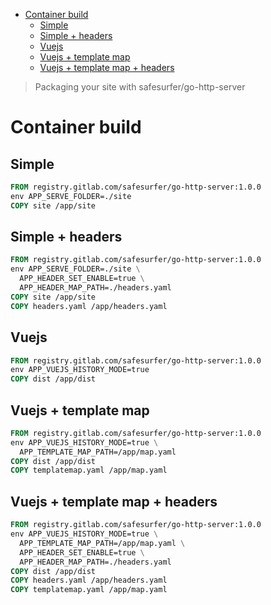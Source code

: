 - [Container build](#sec-1)
  - [Simple](#sec-1-1)
  - [Simple + headers](#sec-1-2)
  - [Vuejs](#sec-1-3)
  - [Vuejs + template map](#sec-1-4)
  - [Vuejs + template map + headers](#sec-1-5)

> Packaging your site with safesurfer/go-http-server

# Container build<a id="sec-1"></a>

## Simple<a id="sec-1-1"></a>

```dockerfile
FROM registry.gitlab.com/safesurfer/go-http-server:1.0.0
env APP_SERVE_FOLDER=./site
COPY site /app/site
```

## Simple + headers<a id="sec-1-2"></a>

```dockerfile
FROM registry.gitlab.com/safesurfer/go-http-server:1.0.0
env APP_SERVE_FOLDER=./site \
  APP_HEADER_SET_ENABLE=true \
  APP_HEADER_MAP_PATH=./headers.yaml
COPY site /app/site
COPY headers.yaml /app/headers.yaml
```

## Vuejs<a id="sec-1-3"></a>

```dockerfile
FROM registry.gitlab.com/safesurfer/go-http-server:1.0.0
env APP_VUEJS_HISTORY_MODE=true
COPY dist /app/dist
```

## Vuejs + template map<a id="sec-1-4"></a>

```dockerfile
FROM registry.gitlab.com/safesurfer/go-http-server:1.0.0
env APP_VUEJS_HISTORY_MODE=true \
  APP_TEMPLATE_MAP_PATH=/app/map.yaml
COPY dist /app/dist
COPY templatemap.yaml /app/map.yaml
```

## Vuejs + template map + headers<a id="sec-1-5"></a>

```dockerfile
FROM registry.gitlab.com/safesurfer/go-http-server:1.0.0
env APP_VUEJS_HISTORY_MODE=true \
  APP_TEMPLATE_MAP_PATH=/app/map.yaml \
  APP_HEADER_SET_ENABLE=true \
  APP_HEADER_MAP_PATH=./headers.yaml
COPY dist /app/dist
COPY headers.yaml /app/headers.yaml
COPY templatemap.yaml /app/map.yaml
```
